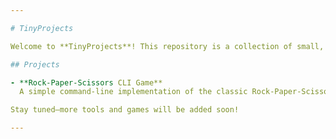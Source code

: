 ```yaml
---

# TinyProjects

Welcome to **TinyProjects**! This repository is a collection of small, self-contained projects, each built as a command-line tool or simple application. These mini-projects are designed for learning, experimentation, and quick fun.

## Projects

- **Rock-Paper-Scissors CLI Game**  
  A simple command-line implementation of the classic Rock-Paper-Scissors game. Challenge yourself against the computer and see who wins!

Stay tuned—more tools and games will be added soon!

---
```

